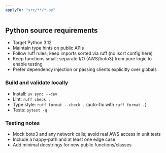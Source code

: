 ```yaml
---
applyTo: "src/**/*.py"
---
```


## Python source requirements

- Target Python 3.12
- Maintain type hints on public APIs
- Follow ruff rules; keep imports sorted via ruff (no isort config here)
- Keep functions small; separate I/O (AWS/boto3) from pure logic to enable testing
- Prefer dependency injection or passing clients explicitly over globals

### Build and validate locally
- Install: `uv sync --dev`
- Lint: `ruff check .`
- Type style: `ruff format --check .` (auto-fix with `ruff format .`)
- Tests: `pytest -q`

### Testing notes
- Mock boto3 and any network calls; avoid real AWS access in unit tests
- Include a happy-path and at least one edge case
- Add minimal docstrings for new public functions/classes
